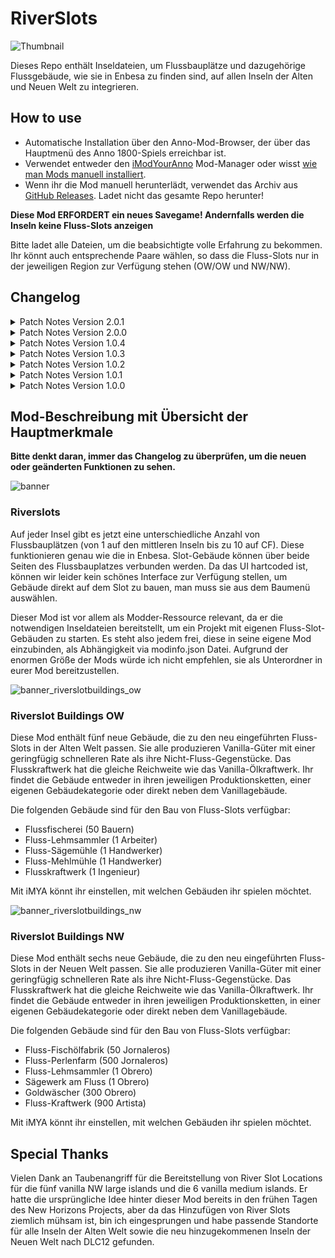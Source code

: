 # RiverSlots

![Thumbnail](docs/Thumbnail_169.png)

Dieses Repo enthält Inseldateien, um Flussbauplätze und dazugehörige Flussgebäude, wie sie in Enbesa zu finden sind, auf allen Inseln der Alten und Neuen Welt zu integrieren.

## How to use

- Automatische Installation über den Anno-Mod-Browser, der über das Hauptmenü des Anno 1800-Spiels erreichbar ist.
- Verwendet entweder den [iModYourAnno](https://github.com/anno-mods/iModYourAnno/releases) Mod-Manager oder wisst [wie man Mods manuell installiert](https://github.com/jakobharder/anno1800-mod-loader#mods).
- Wenn ihr die Mod manuell herunterlädt, verwendet das Archiv aus [GitHub Releases](https://github.com/Taludas/RiverSlots/releases). Ladet nicht das gesamte Repo herunter!

**Diese Mod ERFORDERT ein neues Savegame! Andernfalls werden die Inseln keine Fluss-Slots anzeigen**

Bitte ladet alle Dateien, um die beabsichtigte volle Erfahrung zu bekommen. Ihr könnt auch entsprechende Paare wählen,  so dass die Fluss-Slots nur in der jeweiligen Region zur Verfügung stehen (OW/OW und NW/NW).

## Changelog
<details>
    <summary>Patch Notes Version 2.0.1</summary>

*  Neues Feature:
   *  neue polnische Übersetzung von Domi812

* Fixes:
  * Behebung eines Problems, bei dem der NW-Lehm-Sammler die falsche Arbeitskraft verwendet. Jetzt verwendet er Obrera wie die Vanille-Lehmgrube und in Übereinstimmung mit dem angezeigten Porträt.
  
</details>

<details>
    <summary>Patch Notes Version 2.0.0</summary>

*  Neues Feature:
   - Anpassungen an Loader11 mit GU18. Durch neue Funktionen im Modloader konnte ich die Dateigröße der Shared Riverslots Mods drastisch reduzieren. Dies ermöglicht eine einfachere Handhabung der Mods bei der Installation und Wartung. Außerdem wurde ein bekanntes Problem behoben, bei dem die Riverslots-Mod mit bestimmten Kartenmods inkompatibel sein konnte. Seid jedoch gewarnt, wenn jemand anderes die neue Funktion zum Ersetzen von Inseldateien verwendet und diese Mod nach meiner lädt, werden die Flussschlitze möglicherweise auf den betreffenden Inseln nicht erzeugt.

</details>
<details>
    <summary>Patch Notes Version 1.0.4</summary>

* Hotfix:
   - Aufgrund von Anpassungen an die neuen Features von iModYourAnno v0.5 wurde die Lehmschöpferei irrtümlich aus der Mod entfernt (war nicht über das Build-Menü baubar oder gesperrt, wenn er mit der Produktionskettenversion verwendet wurde). Dieser Hotfix behebt das Problem. Um 100% sicher zu sein, dass nach dem Update alles wie gewohnt funktioniert, stellt sicher, dass ihr iMYA geschlossen habt. Dann löscht die alten Mod-Dateien aus /mods. Geht in den Ordner Anno 1800/.imya/tweaks und löscht die beiden .json-Dateien, die nach diesen Mods benannt sind. Installiert dann die neue Version und öffnet iMYA. Ladet einen Spielstand von vor dem Update auf die gestrige Version! (Tester berichten, dass diese Schritte nicht immer notwendig sind!)

</details>
<details>
    <summary>Patch Notes Version 1.0.3</summary>

* Anpassungen
   - Banner für die Gebäude-Mods hinzugefügt.
   - Anpassungen für alle Mods an die neuen Features von iModYourAnno v0.5 (neue Bilder, Standardoptionen werden automatisch im Tweaking Tab umgeschaltet). ***WARNUNG***: Passt eure Tweaking-Optionen in iMYA an, bevor ihr weiterspielt, da diese nach dem Update auf v0.5 verloren gehen!

</details>
<details>
    <summary>Patch Notes Version 1.0.2</summary>

* Hotfix für viele kleine Bugs:
  - Behebt das Problem, bei dem die Wassermühle für Mehl nicht im Baumenü für Kekse erscheint.
  - Behebt das Problem, dass die KI-Gegner auf Bauern-Stufe hängen bleiben, weil sie die Flusssägemühle bauen wollen, aber nicht können, da sie erst bei Handwerkern freigeschaltet wird.
  - Hinzufügen mehrerer Inkompatibilitäten: Include NorthernRiversRemoved, MapSeeds Patch3, da sie Inseln mit Flussbauplätzen entfernen/verändern.
  - Fügt Kompatibilät mit Jakobs Alternative Needs hinzu, sodass die Gemüsefarm im Baumenü für Fisch wieder erscheint.
</details>
<details>
    <summary>Patch Notes Version 1.0.1</summary>

* Neues Feature:
    - Getrenntes Bau-Menü für Fluss-Gebäude in OW und NW (OW: Ende des Bauern-Menüs und Anfang des Verbrauchsgüter-Menüs, NW: nach Lagerhaus im Jornalero-Menü und Anfang des Verbrauchsgüter-Menüs)
    - Deutsches Readme

* Hotfix für viele kleine Bugs:
  - Fluss-Sägemühlen in OW und NW werden nun korrekt mit 1 Farmer/1 Jornalero aufgedeckt
  - Behebt das Problem des doppelten Bau-Menü-Eintrags für alle Gebäude aufgrund des Updates auf GU17.1, behebt die Bedingungen, unter denen der Fallback-Eintrag im Menü erscheint
  - Korrektur der fehlenden Übersetzung für River Sawmill NW in der deutschen Lokalisierung
  - Behebung von Grafikproblemen bei Clay Collector OW/NW (Feedbackunit mit AdapttoTerrainHeight clippt durch Mesh, Cutout Mesh sichtbar bei DX12)
  - Behebung von Grafikproblemen bei Goldwäscher (Cutout-Mesh bei DX12 sichtbar)
  - Behebung von Grafikproblemen bei River Fishery und River Fishoil Factory (fehlende Props und falsche Laufsequenz bei Walking Fisher)
</details>
<details>
    <summary>Patch Notes Version 1.0.0</summary>

* Erstveröffentlichung
    - Flussbauplätze für Alte und Neue Welt
    - Erste Fluss-Gebäude für die Alte und Neue Welt hinzugefügt
        - OW: Fluss-Fischerei, Fluss-Tonsammler, Fluss-Sägemühle, Fluss-Mehlmühle, Fluss-Kraftwerk
        - NW: Fluss-Fischölfabrik, Fluss-Perlenfarm, Fluss-Tonsammler, Fluss-Sägewerk, Goldwäscher, Fluss-Kraftwerk
</details>

## Mod-Beschreibung mit Übersicht der Hauptmerkmale
**Bitte denkt daran, immer das Changelog zu überprüfen, um die neuen oder geänderten Funktionen zu sehen.**

![banner](docs/banner.png)
### Riverslots
Auf jeder Insel gibt es jetzt eine unterschiedliche Anzahl von Flussbauplätzen (von 1 auf den mittleren Inseln bis zu 10 auf CF). Diese funktionieren genau wie die in Enbesa. Slot-Gebäude können über beide Seiten des Flussbauplatzes verbunden werden. Da das UI hartcoded ist, können wir leider kein schönes Interface zur Verfügung stellen, um Gebäude direkt auf dem Slot zu bauen, man muss sie aus dem Baumenü auswählen.

Dieser Mod ist vor allem als Modder-Ressource relevant, da er die notwendigen Inseldateien bereitstellt, um ein Projekt mit eigenen Fluss-Slot-Gebäuden zu starten. Es steht also jedem frei, diese in seine eigene Mod einzubinden, als Abhängigkeit via modinfo.json Datei. Aufgrund der enormen Größe der Mods würde ich nicht empfehlen, sie als Unterordner in eurer Mod bereitzustellen.

![banner_riverslotbuildings_ow](docs/banner_riverslotbuildings_ow.png)
### Riverslot Buildings OW
Diese Mod enthält fünf neue Gebäude, die zu den neu eingeführten Fluss-Slots in der Alten Welt passen. Sie alle produzieren Vanilla-Güter mit einer geringfügig schnelleren Rate als ihre Nicht-Fluss-Gegenstücke. Das Flusskraftwerk hat die gleiche Reichweite wie das Vanilla-Ölkraftwerk. Ihr findet die Gebäude entweder in ihren jeweiligen Produktionsketten, einer eigenen Gebäudekategorie oder direkt neben dem Vanillagebäude.

Die folgenden Gebäude sind für den Bau von Fluss-Slots verfügbar:
- Flussfischerei (50 Bauern)
- Fluss-Lehmsammler (1 Arbeiter)
- Fluss-Sägemühle (1 Handwerker)
- Fluss-Mehlmühle (1 Handwerker)
- Flusskraftwerk (1 Ingenieur)

Mit iMYA könnt ihr einstellen, mit welchen Gebäuden ihr spielen möchtet.

![banner_riverslotbuildings_nw](docs/banner_riverslotbuildings_nw.png)
### Riverslot Buildings NW
Diese Mod enthält sechs neue Gebäude, die zu den neu eingeführten Fluss-Slots in der Neuen Welt passen. Sie alle produzieren Vanilla-Güter mit einer geringfügig schnelleren Rate als ihre Nicht-Fluss-Gegenstücke. Das Flusskraftwerk hat die gleiche Reichweite wie das Vanilla-Ölkraftwerk. Ihr findet die Gebäude entweder in ihren jeweiligen Produktionsketten, in einer eigenen Gebäudekategorie oder direkt neben dem Vanillagebäude.

Die folgenden Gebäude sind für den Bau von Fluss-Slots verfügbar:
- Fluss-Fischölfabrik (50 Jornaleros)
- Fluss-Perlenfarm (500 Jornaleros)
- Fluss-Lehmsammler (1 Obrero)
- Sägewerk am Fluss (1 Obrero)
- Goldwäscher (300 Obrero)
- Fluss-Kraftwerk (900 Artista)

Mit iMYA könnt ihr einstellen, mit welchen Gebäuden ihr spielen möchtet.

## Special Thanks
Vielen Dank an Taubenangriff für die Bereitstellung von River Slot Locations für die fünf vanilla NW large islands und die 6 vanilla medium islands. Er hatte die ursprüngliche Idee hinter dieser Mod bereits in den frühen Tagen des New Horizons Projects, aber da das Hinzufügen von River Slots ziemlich mühsam ist, bin ich eingesprungen und habe passende Standorte für alle Inseln der Alten Welt sowie die neu hinzugekommenen Inseln der Neuen Welt nach DLC12 gefunden.